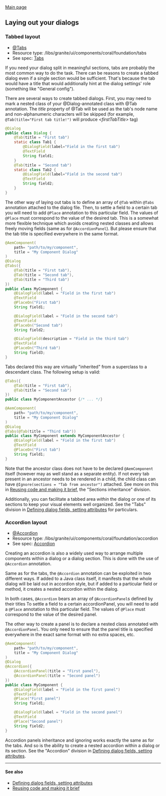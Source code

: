 <!--
nav-title: Dialog layout,
title: Dialog layout,
description: Some description,
keywords: keyword1 keyword2 keyword3
-->
[Main page](../../README.md)

## Laying out your dialogs

### Tabbed layout

* [@Tabs](https://javadoc.io/doc/com.exadel.etoolbox/etoolbox-authoring-kit-core/latest/com/exadel/aem/toolkit/api/annotations/layouts/Tabs.html)
* Resource type: /libs/granite/ui/components/coral/foundation/tabs
* See spec: [Tabs](https://helpx.adobe.com/experience-manager/6-5/sites/developing/using/reference-materials/granite-ui/api/jcr_root/libs/granite/ui/components/coral/foundation/tabs/index.html)

If you need your dialog split in meaningful sections, tabs are probably the most common way to do the task. There can be reasons to create a tabbed dialog even if a single section would be sufficient. That's because the tab would have a title that would additionally hint at the dialog settings' role (something like "General config").

There are several ways to create tabbed dialogs. First, you may need to mark a nested class of your @Dialog-annotated class with @Tab annotation. The _title_ property of @Tab will be used as the tab's node name and non-alphanumeric characters will be skipped (for example, `@Tab(title="First tab title!")` will produce _\<firstTabTitle>_ tag)

```java
@Dialog
public class Dialog {
    @Tab(title = "First tab")
    static class Tab1 {
        @DialogField(label="Field in the first tab")
        @TextField
        String field1;
    }
    @Tab(title = "Second tab")
    static class Tab2 {
        @DialogField(label="Field in the second tab")
        @TextField
        String field2;
    }
}
```

The other way of laying out tabs is to define an array of `@Tab` within `@Tabs` annotation attached to the dialog file. Then, to settle a field to a certain tab you will need  to add `@Place` annotation to this particular field. The values of `@Place` must correspond to the value of the desired tab. This is a somewhat more flexible technique which avoids creating nested classes and allows freely moving fields (same as for `@AccordionPanel`). But please ensure that the tab title is specified everywhere in the same format.

```java
@AemComponent(
    path= "path/to/my/component",
    title = "My Component Dialog"
)
@Dialog
@Tabs({
    @Tab(title = "First tab"),
    @Tab(title = "Second tab"),
    @Tab(title = "Third tab")
})
public class MyComponent {
    @DialogField(label = "Field in the first tab")
    @TextField
    @PlaceOn("First tab")
    String field1;

    @DialogField(label = "Field in the second tab")
    @TextField
    @PlaceOn("Second tab")
    String field2;

    @DialogField(description = "Field in the third tab")
    @TextField
    @PlaceOn("Third tab")
    String field3;
}
```
 Tabs declared this way are virtually "inherited" from a superclass to a descendant class. The following setup is valid:

```java
@Tabs({
    @Tab(title = "First tab"),
    @Tab(title = "Second tab")
})
public class MyComponentAncestor {/* ... */}

@AemComponent(
    path= "path/to/my/component",
    title = "My Component Dialog"
)
@Dialog
@Tabs(@Tab(title = "Third tab"))
public class MyComponent extends MyComponentAncestor {
    @DialogField(label = "Field in the first tab")
    @TextField
    @PlaceOn("First tab")
    String field1;
}
```

Note that the ancestor class does not have to be declared `@AemComponent` itself (however may as well stand as a separate entity). If not every tab present in an ancestor needs to be rendered in a child, the child class can have `@Ignore(sections = "Tab from ancestor")` attached. See more on this in [Reusing code and making it brief](reusing-code.md), the "Sections inheritance" division.

Additionally, you can facilitate a tabbed area *within* the dialog or one of its sections to keep your visual elements well organized. See the "Tabs" division in [Defining dialog fields, setting attributes](component-structure.md) for particulars.

### Accordion layout

* [@Accordion](https://javadoc.io/doc/com.exadel.etoolbox/etoolbox-authoring-kit-core/latest/com/exadel/aem/toolkit/api/annotations/layouts/Accordion.html)
* Resource type: /libs/granite/ui/components/coral/foundation/accordion
* See spec: [Accordion](https://helpx.adobe.com/experience-manager/6-5/sites/developing/using/reference-materials/granite-ui/api/jcr_root/libs/granite/ui/components/coral/foundation/accordion/index.html)

Creating an accordion is also a widely used way to arrange multiple components within a dialog or a dialog section. This is done with the use of `@Accordion` annotation.

Same as for the tabs, the `@Accordion` annotation can be exploited in two different ways. If added to a Java class itself, it manifests that the whole dialog will be laid out in accordion style, but if added to a particular field or method, it creates a nested accordion within the dialog.

In both cases, `@Accordion` bears an array of `@AccordionPanel`s defined by their titles To settle a field to a certain accordionPanel, you will need  to add a `@Place` annotation to this particular field. The values of `@Place` must correspond to the value of the desired panel.

The other way to create a panel is to declare a nested class annotated with `@AccordionPanel`. You only need to ensure that the panel title is specified everywhere in the exact same format with no extra spaces, etc.

```java
@AemComponent(
    path= "path/to/my/component",
    title = "My Component Dialog"
)
@Dialog
@Accordion({
    @AccordionPanel(title = "First panel"),
    @AccordionPanel(title = "Second panel")
})
public class MyComponent {
    @DialogField(label = "Field in the first panel")
    @TextField
    @Place("First panel")
    String field1;

    @DialogField(label = "Field in the second panel")
    @TextField
    @Place("Second panel")
    String field2;
}
```
Accordion panels inheritance and ignoring works exactly the same as for the tabs. And so is the ability to create a nested accordion within a dialog or its section. See the "Accordion" division in [Defining dialog fields, setting attributes](component-structure.md).


***
#### See also

- [Defining dialog fields, setting attributes](component-structure.md)
- [Reusing code and making it brief](reusing-code.md)
